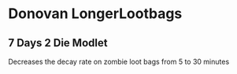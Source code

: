 # Donovan LongerLootbags

## 7 Days 2 Die Modlet

Decreases the decay rate on zombie loot bags from 5 to 30 minutes
